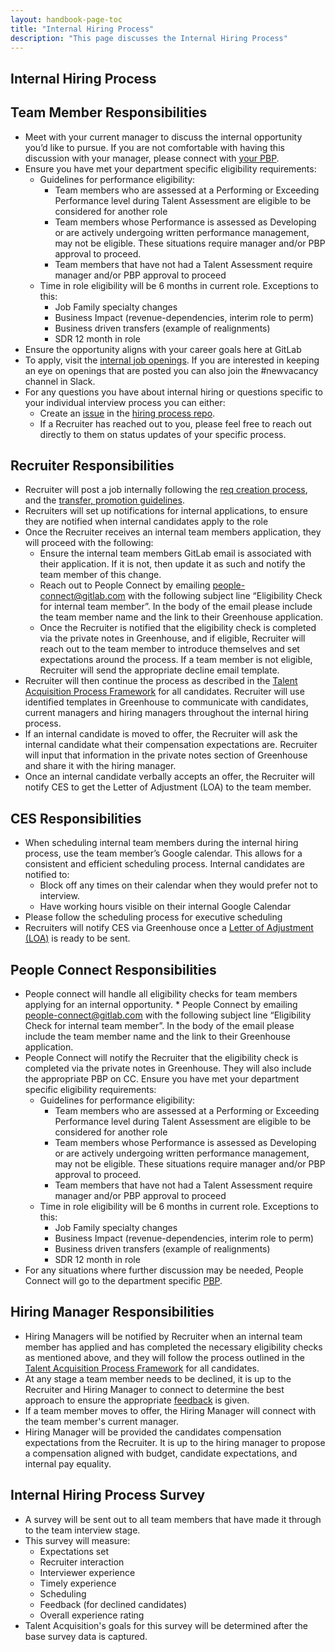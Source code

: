 ```yaml
---
layout: handbook-page-toc
title: "Internal Hiring Process"
description: "This page discusses the Internal Hiring Process"
---
```


## Internal Hiring Process

## Team Member Responsibilities

* Meet with your current manager to discuss the internal opportunity you’d like to pursue. If you are not comfortable with having this discussion with your manager, please connect with [your PBP](/handbook/people-group/#people-business-partner-alignment-to-division). 
* Ensure you have met your department specific eligibility requirements:
   * Guidelines for performance eligibility:
      * Team members who are assessed at a Performing or Exceeding Performance level during Talent Assessment are eligible to be considered for another role
      * Team members whose Performance is assessed as Developing or are actively undergoing written performance management, may not be eligible. These situations require manager and/or PBP approval to proceed.
      * Team members that have not had a Talent Assessment require manager and/or PBP approval to proceed
   * Time in role eligibility will be 6 months in current role. Exceptions to this:
      * Job Family specialty changes 
      * Business Impact  (revenue-dependencies, interim role to perm)
      * Business driven transfers (example of realignments)
      * SDR 12 month in role 
* Ensure the opportunity aligns with your career goals here at GitLab
* To apply, visit the [internal job openings](https://gitlab.greenhouse.io/internal_job_board). If you are interested in keeping an eye on openings that are posted you can also join the #newvacancy channel in Slack.
* For any questions you have about internal hiring or questions specific to your individual interview process you can either:
   * Create an [issue](/gitlab-com/people-group/internal-hiring/-/issues?sort=created_date&state=opened) in the [hiring process repo](/gitlab-com/people-group/internal-hiring).
   * If a Recruiter has reached out to you, please feel free to reach out directly to them on status updates of your specific process.

## Recruiter Responsibilities 

* Recruiter will post a job internally following the [req creation process](/handbook/hiring/talent-acquisition-framework/req-creation/), and the [transfer, promotion guidelines](/handbook/people-group/promotions-transfers/#greenhouse).
* Recruiters will set up notifications for internal applications, to ensure they are notified when internal candidates apply to the role
* Once the Recruiter receives an internal team members application, they will proceed with the following:
   * Ensure the internal team members GitLab email is associated with their application. If it is not, then update it as such and notify the team member of this change.
   * Reach out to People Connect by emailing people-connect@gitlab.com with the following subject line “Eligibility Check for internal team member”. In the body of the email please include the team member name and the link to their Greenhouse application.
   * Once the Recruiter is notified that the eligibility check is completed via the private notes in Greenhouse, and if eligible, Recruiter will reach out to the team member to introduce themselves and set expectations around the process. If a team member is not eligible, Recruiter will send the appropriate decline email template. 
* Recruiter will then continue the process as described in the [Talent Acquisition Process Framework](/handbook/hiring/talent-acquisition-framework/) for all candidates. Recruiter will use identified templates in Greenhouse to communicate with candidates, current managers and hiring managers throughout the internal hiring process. 
* If an internal candidate is moved to offer, the Recruiter will ask the internal candidate what their compensation expectations are. Recruiter will input that information in the private notes section of Greenhouse and share it with the hiring manager. 
* Once an internal candidate verbally accepts an offer, the Recruiter will notify CES to get the Letter of Adjustment (LOA) to the team member.

## CES Responsibilities

* When scheduling internal team members during the internal hiring process, use the team member’s Google calendar. This allows for a consistent and efficient scheduling process. Internal candidates are notified to:
   * Block off any times on their calendar when they would prefer not to interview.
   * Have working hours visible on their internal Google Calendar
* Please follow the scheduling process for executive scheduling 
* Recruiters will notify CES via Greenhouse once a [Letter of Adjustment (LOA)](/handbook/people-group/promotions-transfers/#letter-of-adjustment) is ready to be sent. 

## People Connect Responsibilities

* People connect will handle all eligibility checks for team members applying for an internal opportunity. * People Connect by emailing people-connect@gitlab.com with the following subject line “Eligibility Check for internal team member”. In the body of the email please include the team member name and the link to their Greenhouse application.
* People Connect will notify the Recruiter that the eligibility check is completed via the private notes in Greenhouse. They will also include the appropriate PBP on CC.
Ensure you have met your department specific eligibility requirements:
   * Guidelines for performance eligibility:
      * Team members who are assessed at a Performing or Exceeding Performance level during Talent Assessment are eligible to be considered for another role
      * Team members whose Performance is assessed as Developing or are actively undergoing written performance management, may not be eligible. These situations require manager and/or PBP approval to proceed.
      * Team members that have not had a Talent Assessment require manager and/or PBP approval to proceed
   * Time in role eligibility will be 6 months in current role. Exceptions to this:
      * Job Family specialty changes 
      * Business Impact  (revenue-dependencies, interim role to perm)
      * Business driven transfers (example of realignments)
      * SDR 12 month in role 
* For any situations where further discussion may be needed, People Connect will go to the department specific [PBP](/handbook/people-group/#people-business-partner-alignment-to-division). 

## Hiring Manager Responsibilities

* Hiring Managers will be notified by Recruiter when an internal team member has applied and has completed the necessary eligibility checks as mentioned above, and they will follow the process outlined in the [Talent Acquisition Process Framework](/handbook/hiring/talent-acquisition-framework/) for all candidates.
* At any stage a team member needs to be declined, it is up to the Recruiter and Hiring Manager to connect to determine the best approach to ensure the appropriate [feedback](/handbook/people-group/guidance-on-feedback/) is given. 
* If a team member moves to offer, the Hiring Manager will connect with the team member's current manager. 
* Hiring Manager will be provided the candidates compensation expectations from the Recruiter. It is up to the hiring manager to propose a compensation aligned with budget, candidate expectations, and internal pay equality.

## Internal Hiring Process Survey

* A survey will be sent out to all team members that have made it through to the team interview stage. 
* This survey will measure:
   * Expectations set
   * Recruiter interaction
   * Interviewer experience
   * Timely experience
   * Scheduling 
   * Feedback (for declined candidates)
   * Overall experience rating
* Talent Acquisition's goals for this survey will be determined after the base survey data is captured.

